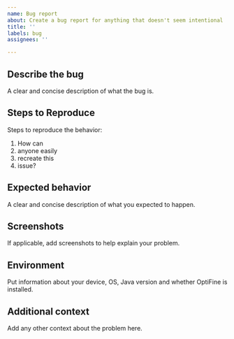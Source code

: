 ```yaml
---
name: Bug report
about: Create a bug report for anything that doesn't seem intentional
title: ''
labels: bug
assignees: ''

---
```


## Describe the bug
A clear and concise description of what the bug is.

## Steps to Reproduce
Steps to reproduce the behavior:
1. How can
2. anyone easily
3. recreate this
4. issue?

## Expected behavior
A clear and concise description of what you expected to happen.

## Screenshots
If applicable, add screenshots to help explain your problem.

## Environment
Put information about your device, OS, Java version and whether OptiFine is installed.

## Additional context
Add any other context about the problem here.
